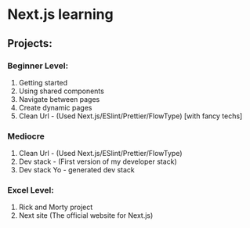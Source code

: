 # Next.js learning
## Projects:

### Beginner Level:
1. Getting started
1. Using shared components
1. Navigate between pages
1. Create dynamic pages
1. Clean Url - (Used Next.js/ESlint/Prettier/FlowType) [with fancy techs]

### Mediocre
1. Clean Url - (Used Next.js/ESlint/Prettier/FlowType)
1. Dev stack - (First version of my developer stack)
1. Dev stack Yo - generated dev stack

### Excel Level:
1. Rick and Morty project
1. Next site (The official website for Next.js)
